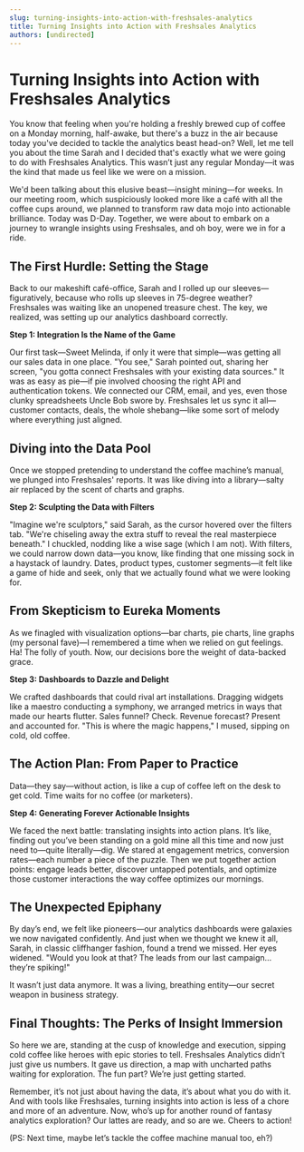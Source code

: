 ```yaml
---
slug: turning-insights-into-action-with-freshsales-analytics
title: Turning Insights into Action with Freshsales Analytics
authors: [undirected]
---
```



# Turning Insights into Action with Freshsales Analytics

You know that feeling when you're holding a freshly brewed cup of coffee on a Monday morning, half-awake, but there's a buzz in the air because today you've decided to tackle the analytics beast head-on? Well, let me tell you about the time Sarah and I decided that's exactly what we were going to do with Freshsales Analytics. This wasn’t just any regular Monday—it was the kind that made us feel like we were on a mission.

We'd been talking about this elusive beast—insight mining—for weeks. In our meeting room, which suspiciously looked more like a café with all the coffee cups around, we planned to transform raw data mojo into actionable brilliance. Today was D-Day. Together, we were about to embark on a journey to wrangle insights using Freshsales, and oh boy, were we in for a ride.

## The First Hurdle: Setting the Stage

Back to our makeshift café-office, Sarah and I rolled up our sleeves—figuratively, because who rolls up sleeves in 75-degree weather? Freshsales was waiting like an unopened treasure chest. The key, we realized, was setting up our analytics dashboard correctly.

**Step 1: Integration Is the Name of the Game**

Our first task—Sweet Melinda, if only it were that simple—was getting all our sales data in one place. "You see," Sarah pointed out, sharing her screen, "you gotta connect Freshsales with your existing data sources." It was as easy as pie—if pie involved choosing the right API and authentication tokens. We connected our CRM, email, and yes, even those clunky spreadsheets Uncle Bob swore by. Freshsales let us sync it all—customer contacts, deals, the whole shebang—like some sort of melody where everything just aligned.

## Diving into the Data Pool

Once we stopped pretending to understand the coffee machine’s manual, we plunged into Freshsales' reports. It was like diving into a library—salty air replaced by the scent of charts and graphs.

**Step 2: Sculpting the Data with Filters**

"Imagine we're sculptors," said Sarah, as the cursor hovered over the filters tab. "We're chiseling away the extra stuff to reveal the real masterpiece beneath." I chuckled, nodding like a wise sage (which I am not). With filters, we could narrow down data—you know, like finding that one missing sock in a haystack of laundry. Dates, product types, customer segments—it felt like a game of hide and seek, only that we actually found what we were looking for.

## From Skepticism to Eureka Moments

As we finagled with visualization options—bar charts, pie charts, line graphs (my personal fave)—I remembered a time when we relied on gut feelings. Ha! The folly of youth. Now, our decisions bore the weight of data-backed grace.

**Step 3: Dashboards to Dazzle and Delight**

We crafted dashboards that could rival art installations. Dragging widgets like a maestro conducting a symphony, we arranged metrics in ways that made our hearts flutter. Sales funnel? Check. Revenue forecast? Present and accounted for. "This is where the magic happens," I mused, sipping on cold, old coffee.

## The Action Plan: From Paper to Practice

Data—they say—without action, is like a cup of coffee left on the desk to get cold. Time waits for no coffee (or marketers).

**Step 4: Generating Forever Actionable Insights**

We faced the next battle: translating insights into action plans. It’s like, finding out you’ve been standing on a gold mine all this time and now just need to—quite literally—dig. We stared at engagement metrics, conversion rates—each number a piece of the puzzle. Then we put together action points: engage leads better, discover untapped potentials, and optimize those customer interactions the way coffee optimizes our mornings.

## The Unexpected Epiphany

By day’s end, we felt like pioneers—our analytics dashboards were galaxies we now navigated confidently. And just when we thought we knew it all, Sarah, in classic cliffhanger fashion, found a trend we missed. Her eyes widened. "Would you look at that? The leads from our last campaign… they’re spiking!"

It wasn’t just data anymore. It was a living, breathing entity—our secret weapon in business strategy.

## Final Thoughts: The Perks of Insight Immersion

So here we are, standing at the cusp of knowledge and execution, sipping cold coffee like heroes with epic stories to tell. Freshsales Analytics didn’t just give us numbers. It gave us direction, a map with uncharted paths waiting for exploration. The fun part? We’re just getting started.

Remember, it’s not just about having the data, it’s about what you do with it. And with tools like Freshsales, turning insights into action is less of a chore and more of an adventure. Now, who’s up for another round of fantasy analytics exploration? Our lattes are ready, and so are we. Cheers to action!

(PS: Next time, maybe let’s tackle the coffee machine manual too, eh?)